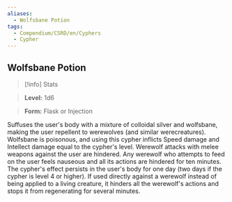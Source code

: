```yaml
---
aliases:
  - Wolfsbane Potion
tags:
  - Compendium/CSRD/en/Cyphers
  - Cypher
---
```

  
    
## Wolfsbane Potion    
>[!info] Stats    
> **Level:** 1d6    
> **Form:** Flask or Injection  
    
Suffuses the user's body with a mixture of colloidal silver and wolfsbane, making the user repellent to werewolves (and similar werecreatures). Wolfsbane is poisonous, and using this cypher inflicts Speed damage and Intellect damage equal to the cypher's level. Werewolf attacks with melee weapons against the user are hindered. Any werewolf who attempts to feed on the user feels nauseous and all its actions are hindered for ten minutes. The cypher's effect persists in the user's body for one day (two days if the cypher is level 4 or higher). If used directly against a werewolf instead of being applied to a living creature, it hinders all the werewolf's actions and stops it from regenerating for several minutes.
